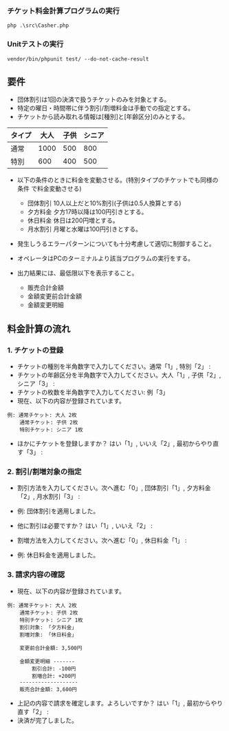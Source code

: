 ### チケット料金計算プログラムの実行
`php .\src\Casher.php`

### Unitテストの実行
`vendor/bin/phpunit test/ --do-not-cache-result`

## 要件
- 団体割引は1回の決済で扱うチケットのみを対象とする。
- 特定の曜日・時間帯に伴う割引/割増料金は手動での指定とする。
- チケットから読み取れる情報は[種別]と[年齢区分]のみとする。

| タイプ | 大人 | 子供 | シニア |
| ------ | ---- | ---- | ----- |
|  通常  |  1000 | 500 | 800 |
|  特別  |  600  | 400 | 500 |

- 以下の条件のときに料⾦を変動させる。(特別タイプのチケットでも同様の条件
で料⾦変動させる)
    - 団体割引 10⼈以上だと10%割引(⼦供は0.5⼈換算とする)
    - ⼣⽅料⾦ ⼣⽅17時以降は100円引きとする。
    - 休⽇料⾦ 休⽇は200円増とする。
    - ⽉⽔割引 ⽉曜と⽔曜は100円引きとする。

- 発⽣しうるエラーパターンについても⼗分考慮して適切に制御すること。
- オペレータはPCのターミナルより該当プログラムの実⾏をする。
- 出⼒結果には、最低限以下を表⽰すること。
    - 販売合計⾦額
    - ⾦額変更前合計⾦額
    - ⾦額変更明細

 
## 料金計算の流れ
 
### 1. チケットの登録
- チケットの種別を半角数字で入力してください。通常「1」, 特別「2」 : 
- チケットの年齢区分を半角数字で入力してください。大人「1」, 子供「2」, シニア「3」 : 
- チケットの枚数を半角数字で入力してください: 例「3」
- 現在、以下の内容が登録されています。
```
例: 通常チケット: 大人 2枚
    通常チケット: 子供 2枚
    特別チケット: シニア 1枚
```
- ほかにチケットを登録しますか？ はい「1」, いいえ「2」, 最初からやり直す「3」 : 

 
### 2. 割引/割増対象の指定
- 割引方法を入力してください。次へ進む「0」, 団体割引「1」, 夕方料金「2」, 月水割引「3」 : 
- 例: 団体割引を適用しました。
- 他に割引は必要ですか？ はい「1」, いいえ「2」 :

- 割増方法を入力してください。次へ進む「0」, 休日料金「1」 : 
- 例: 休日料金を適用しました。


### 3. 請求内容の確認
- 現在、以下の内容が登録されています。
```
例: 通常チケット: 大人 2枚
    通常チケット: 子供 2枚
    特別チケット: シニア 1枚
    割引対象: 「夕方料金」
    割増対象: 「休日料金」

    変更前合計金額: 3,500円

    金額変更明細 -------
        割引合計: -100円
        割増合計: +200円
    -------------------
    販売合計金額: 3,600円
```


-  上記の内容で請求を確定します。よろしいですか？ はい「1」, 最初からやり直す「2」 : 
-  決済が完了しました。
